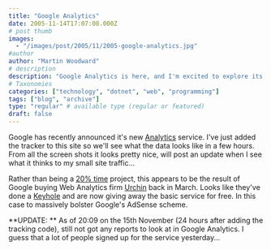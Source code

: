 ```yaml
---
title: "Google Analytics"
date: 2005-11-14T17:07:08.000Z
# post thumb
images:
  - "/images/post/2005/11/2005-google-analytics.jpg"
#author
author: "Martin Woodward"
# description
description: "Google Analytics is here, and I'm excited to explore its insights after setting up the tracker on my site—stay tuned for updates!"
# Taxonomies
categories: ["technology", "dotnet", "web", "programming"]
tags: ["blog", "archive"]
type: "regular" # available type (regular or featured)
draft: false
---
```

Google has recently announced it's new [Analytics](http://www.google.com/analytics/) service.  I've just added the tracker to this site so we'll see what the data looks like in a few hours.  From all the screen shots it looks pretty nice, will post an update when I see what it thinks to my small site traffic...

Rather than being a [20% time](http://www.eightypercent.net/Archive/2005/03/24.html) project, this appears to be the result of Google buying Web Analytics firm [Urchin](http://www.urchin.com/) back in March.  Looks like they've done a [Keyhole](http://www.keyhole.com) and are now giving away the basic service for free.  In this case to massively bolster Google's AdSense scheme.

**UPDATE: **  As of 20:09 on the 15th November (24 hours after adding the tracking code), still not got any reports to look at in Google Analytics.  I guess that a lot of people signed up for the service yesterday...